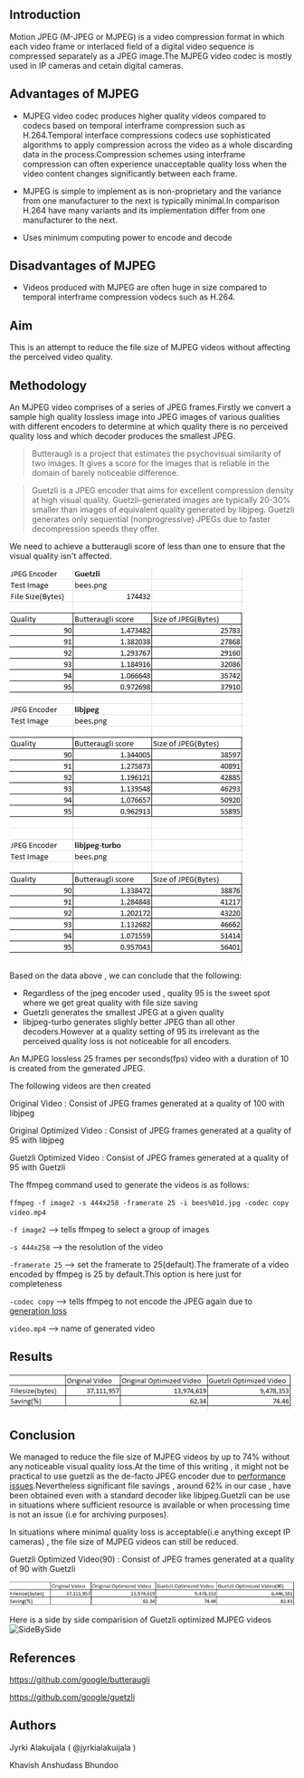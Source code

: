 ## Introduction

Motion JPEG (M-JPEG or MJPEG) is a video compression format in which each video frame or interlaced field of a digital video sequence is 
compressed separately as a JPEG image.The MJPEG video codec is mostly used in IP cameras and cetain digital cameras.

## Advantages of MJPEG

* MJPEG video codec produces  higher quality videos compared to codecs based on temporal interframe compression such as H.264.Temporal interface compressions codecs use  sophisticated algorithms to apply compression across the video as a whole discarding data in the process.Compression schemes using interframe compression can often experience unacceptable quality loss when the video content changes significantly between each frame.

* MJPEG is simple to implement as is non-proprietary and the variance from one manufacturer to the next is typically minimal.In comparison H.264 have many variants and its implementation differ from one  manufacturer to the next. 

* Uses minimum computing power to encode and decode


## Disadvantages of MJPEG

* Videos produced with MJPEG are often huge in size compared to temporal interframe compression vodecs such as H.264.


## Aim 

This is an attempt to reduce the file size of MJPEG videos without affecting the perceived video quality.

## Methodology

An MJPEG video comprises of  a series of JPEG frames.Firstly we convert a sample high quality lossless image into JPEG images of various qualities with different encoders to determine at which quality there is no perceived quality loss and which decoder produces the smallest JPEG. 

>Butteraugli is a project that estimates the psychovisual similarity of two images. It gives a score for the images that is reliable in the domain of barely noticeable difference.

>Guetzli is a JPEG encoder that aims for excellent compression density at high visual quality. Guetzli-generated images are typically 20-30% smaller than images of equivalent quality generated by libjpeg. Guetzli generates only sequential (nonprogressive) JPEGs due to faster decompression speeds they offer.

We need to achieve a butteraugli score of less than one to ensure that the visual quality isn't affected.

![Decoder comparisions](https://github.com/khavishbhundoo/Guetzli-mjpeg/blob/master/decodercomparisons.png "Decoder comparisions")

Based on the data above , we can conclude that the following:

* Regardless of the jpeg encoder used , quality 95 is the sweet spot where we get great quality with file size saving
* Guetzli generates the smallest JPEG at a given quality
* libjpeg-turbo generates slighly better JPEG than all other decoders.However at a quality setting of 95 its irrelevant as the perceived quality loss is not noticeable for all encoders.

An MJPEG lossless 25 frames per seconds(fps) video with a duration of 10 is created from the generated JPEG. 

The following videos are then created

Original Video : Consist of JPEG frames generated at a quality of 100 with libjpeg

Original Optimized Video : Consist of JPEG frames generated at a quality of 95 with libjpeg

Guetzli Optimized Video : Consist of JPEG frames generated at a quality of 95 with Guetzli

The ffmpeg command used to generate the videos is as follows:

`ffmpeg -f image2 -s 444x258 -framerate 25 -i bees%01d.jpg -codec copy  video.mp4`

`-f image2` --> tells ffmpeg to select a group of images

`-s 444x258`  --> the resolution of the video

`-framerate 25` -->  set the framerate to 25(default).The framerate of a video encoded by ffmpeg is 25 by default.This option is here just for completeness


`-codec copy` --> tells ffmpeg to not encode the JPEG again due to [generation loss](https://en.wikipedia.org/wiki/Generation_loss)

`video.mp4` --> name of generated video

## Results
![Results](https://github.com/khavishbhundoo/Guetzli-mjpeg/blob/master/compression.png "Results")
## Conclusion
We managed to reduce the file size of  MJPEG videos by up to 74% without any noticeable visual quality loss.At the time of this writing , it might not be practical to use guetzli as the de-facto JPEG encoder due to [performance issues](https://github.com/google/guetzli/issues/50).Nevertheless significant file savings , around 62% in our case , have been obtained even with a standard decoder like libjpeg.Guetzli can be use in situations where sufficient resource is available or when processing time is not an issue (i.e for archiving purposes).

In situations where minimal quality loss is acceptable(i.e anything except IP cameras) , the file size of MJPEG videos can still be reduced.

Guetzli Optimized Video(90) : Consist of JPEG frames generated at a quality of 90 with Guetzli

![Video90](https://github.com/khavishbhundoo/Guetzli-mjpeg/blob/master/compressionfinal.png "Video90")

Here is a side by side comparision of Guetzli optimized MJPEG videos
![SideBySide](https://i.gyazo.com/56b691cdcee855f5e240530675c6e01a.png "SideBySide")


## References
https://github.com/google/butteraugli

https://github.com/google/guetzli



## Authors
Jyrki Alakuijala ( @jyrkialakuijala )

Khavish Anshudass Bhundoo 

